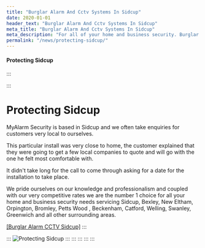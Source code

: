 ```yaml
---
title: "Burglar Alarm And Cctv Systems In Sidcup"
date: 2020-01-01
header_text: "Burglar Alarm And Cctv Systems In Sidcup"
meta_title: "Burglar Alarm And Cctv Systems In Sidcup"
meta_description: "For all of your home and business security. Burglar Alarm Servicing, Burglar Alarm Installation, Alarm Battery and CCTV. Call 020 8302 4065 or email us."
permalink: "/news/protecting-sidcup/"
---
```


#### Protecting Sidcup

:::

::: 
# Protecting Sidcup

MyAlarm Security is based in Sidcup and we often take enquiries for customers very local to ourselves.

This particular install was very close to home, the customer explained that they were going to get a few local companies to quote and will go with the one he felt most comfortable with.

It didn\'t take long for the call to come through asking for a date for the installation to take place.

We pride ourselves on our knowledge and professionalism and coupled with our very competitive rates we are the number 1 choice for all your home and business security needs servicing Sidcup, Bexley, New Eltham, Orpington, Bromley, Petts Wood , Beckenham, Catford, Welling, Swanley, Greenwich and all other surrounding areas.

[[Burglar Alarm CCTV Sidcup]](../categories/special-offers.php.html)
:::

::: 
![Protecting Sidcup](https://res.cloudinary.com/kbs/image/upload/jn9si5jbcdxqo5xc68hz.jpg)
:::
:::
:::
:::
:::